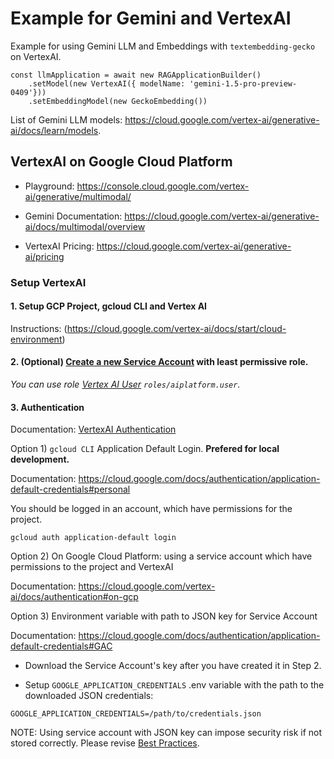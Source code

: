 # Example for Gemini and VertexAI

Example for using Gemini LLM and Embeddings with `textembedding-gecko` on VertexAI.

```
const llmApplication = await new RAGApplicationBuilder()
    .setModel(new VertexAI({ modelName: 'gemini-1.5-pro-preview-0409'}))
    .setEmbeddingModel(new GeckoEmbedding())
```

List of Gemini LLM models: https://cloud.google.com/vertex-ai/generative-ai/docs/learn/models.


## VertexAI on Google Cloud Platform

- Playground: https://console.cloud.google.com/vertex-ai/generative/multimodal/

- Gemini Documentation: https://cloud.google.com/vertex-ai/generative-ai/docs/multimodal/overview

- VertexAI Pricing: https://cloud.google.com/vertex-ai/generative-ai/pricing

### Setup VertexAI

#### 1. Setup GCP Project, gcloud CLI and Vertex AI
Instructions: (https://cloud.google.com/vertex-ai/docs/start/cloud-environment)

#### 2. (Optional) [Create a new Service Account](https://console.cloud.google.com/iam-admin/serviceaccounts) with least permissive role. 
_You can use role [Vertex AI User](https://cloud.google.com/vertex-ai/docs/general/access-control#aiplatform.user) `roles/aiplatform.user`._

#### 3. Authentication
 
 Documentation: [VertexAI Authentication](https://cloud.google.com/vertex-ai/docs/authentication)

Option 1) `gcloud CLI` Application Default Login.  **Prefered for local development.**
 
Documentation: https://cloud.google.com/docs/authentication/application-default-credentials#personal

 You should be logged in an account, which have permissions for the project.
  ```
  gcloud auth application-default login
  ```

Option 2) On Google Cloud Platform: using a service account which have permissions to the project and VertexAI

Documentation: https://cloud.google.com/vertex-ai/docs/authentication#on-gcp

Option 3) Environment variable with path to JSON key for Service Account

Documentation: https://cloud.google.com/docs/authentication/application-default-credentials#GAC

- Download the Service Account's key after you have created it in Step 2.

- Setup `GOOGLE_APPLICATION_CREDENTIALS` .env variable with the path to the downloaded JSON credentials:
```
GOOGLE_APPLICATION_CREDENTIALS=/path/to/credentials.json
```

NOTE: Using service account with JSON key can impose security risk if not stored correctly. Please revise [Best Practices](https://cloud.google.com/iam/docs/best-practices-for-managing-service-account-keys).

